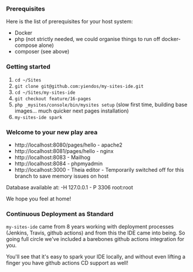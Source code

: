 ### Prerequisites

Here is the list of prerequisites for your host system:

* Docker
* php (not strictly needed, we could organise things to run off docker-compose alone)
* composer (see above)

### Getting started 

1. `cd ~/Sites`
1. `git clone git@github.com:yiendos/my-sites-ide.git`
1. `cd ~/Sites/my-sites-ide`
1. `git checkout feature/16-pages `
1. `php _mysites/console/bin/mysites setup` (slow first time, building base images... much quicker next pages installation)
1. `my-sites-ide spark`

### Welcome to your new play area 

* http://localhost:8080/pages/hello - apache2
* http://localhost:8081/pages/hello - nginx
* http://localhost:8083 - Mailhog
* http://localhost:8084 - phpmyadmin
* http://localhost:3000 - Theia editor - Temporarily switched off for this branch to save memory issues on host

Database available at: -H 127.0.0.1 - P 3306 root:root

We hope you feel at home! 

### Continuous Deployment as Standard 

`my-sites-ide` came from 8 years working with deployment processes (Jenkins, Travis, github actions) and from this the IDE came into being. So going full circle we've included a barebones github actions integration for you. 

You'll see that it's easy to spark your IDE locally, and without even lifting a finger you have github actions CD support as well! 
